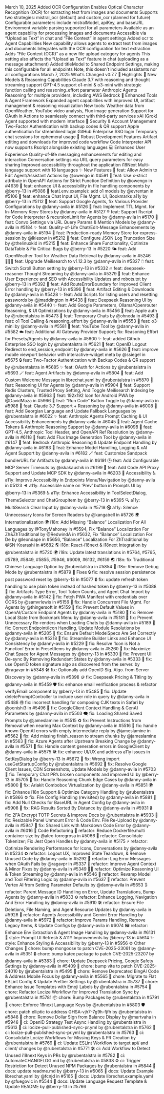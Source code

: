 March 10, 2025
Added OCR Configuration
Enables Optical Character Recognition (OCR) for extracting text from images and documents
Supports two strategies: mistral_ocr (default) and custom_ocr (planned for future)
Configurable parameters include mistralModel, apiKey, and baseURL
Environment variable parsing supported for all parameters
Available as an agent capability for processing images and documents
Accessible via “Upload as Text” in chat and “File Context” in agent settings
Added ocr to Agent Capabilities
New capability allows agents to extract text from images and documents
Integrates with the OCR configuration for text extraction
Adds “File Context (OCR)” as a new file upload category for agents
This setting also affects the “Upload as Text” feature in chat (uploading as a message attachment)
Added titleModel to Shared Endpoint Settings, making this configurable for all endpoints
Note, this doesn’t included assistants nor all configurations
March 7, 2025
What’s Changed
v0.7.7
🌄 Highlights
🌟 New Models & Reasoning Capabilities
Claude 3.7 with reasoning and thought streaming support
GPT-4.5 support
o1-mini & o3-mini with strategic function calling and reasoning_effort parameter
Anthropic Agents Reasoning for multiple providers, including AWS Bedrock
🧠 Enhanced Tools & Agent Framework
Expanded agent capabilities with improved UI, artifact management & reasoning visualization
New tools: Weather data from OpenWeather, YouTube video analysis, Flux image generation
Support for OAuth in Actions to seamlessly connect with third-party services
xAI (Grok) Agent supported with modern interface
🔐 Security & Account Management
Two-Factor Authentication with backup codes & QR support
Apple authentication for streamlined login
GitHub Enterprise SSO login
Temporary chat sessions for ephemeral usage
🧰 Robust Development Features
Artifact editing and downloads for improved code workflow
Code Interpreter API now supports Rscript alongside existing languages
💻 Enhanced User Experience
Quality-of-life messaging enhancements for editing and interaction
Conversation settings via URL query parameters for easy sharing
Improved accessibility throughout the application
i18Next Multi-language support with 18 languages
✨ New Features
👷 feat: Allow Admin to Edit Agent/Assistant Actions by @owengo in #4591
🔨 feat: Use x-strict attribute in OpenAPI Actions for Strict Function Definition by @owengo in #4639
🎨 feat: enhance UI & accessibility in file handling components by @berry-13 in #5086
🌱 feat(.env.example): add o1 models by @evrentan in #5106
🎨 feat: enhance Chat Input UI, File Mgmt. UI, Bookmarks a11y by @berry-13 in #5112
🤖 feat: Support Google Agents, fix Various Provider Configurations by @danny-avila in #5126
🔑 feat: Implement TTL Mgmt. for In-Memory Keyv Stores by @danny-avila in #5127
®️ feat: Support Rscript for Code Interpreter & recursionLimit for Agents by @danny-avila in #5170
🔗 feat: Convo Settings via URL Query Params & Mention Models by @danny-avila in #5184
✨ feat: Quality-of-Life Chat/Edit-Message Enhancements by @danny-avila in #5194
💾 feat: Production-ready Memory Store for express-session by @lkiesow in #5212
📜 feat: Configure JSON Log Truncation Size by @thelinuxkid in #5215
🔗 feat: Enhance Share Functionality, Optimize DataTable & Fix Critical Bugs by @berry-13 in #5220
🌤️ feat: Add OpenWeather Tool for Weather Data Retrieval by @danny-avila in #5246
🏃‍♂️‍➡️ feat: Upgrade Meilisearch to v1.12.3 by @danny-avila in #5327
🖱️ feat: Switch Scroll Button setting by @berry-13 in #5332
🔥 feat: deepseek-reasoner Thought Streaming by @danny-avila in #5379
🌟 feat: Enhance User Experience and SEO with Accessibility Updates and robots.txt by @berry-13 in #5392
🌄 feat: Add RouteErrorBoundary for Improved Client Error handling by @berry-13 in #5396
🚀 feat: Artifact Editing & Downloads by @danny-avila in #5428
✨ feat: Add Scripts for listing users and resetting passwords by @jmaddington in #5438
🐳 feat: Deepseek Reasoning UI by @danny-avila in #5440
✨ feat: Add Google Parameters, Ollama/Openrouter Reasoning, & UI Optimizations by @danny-avila in #5456
🍎 feat: Apple auth by @rubentalstra in #5473
💬 feat: Temporary Chats by @ohneda in #5493
🚀 feat: o1 Tool Calling & reasoning_effort by @danny-avila in #5553
🤖 feat: o3-mini by @danny-avila in #5581
🎥 feat: YouTube Tool by @danny-avila in #5582
☁️ feat: Additional AI Gateway Provider Support; fix: Reasoning Effort for Presets/Agents by @danny-avila in #5600
✨ feat: added Github Enterprise SSO login by @rubentalstra in #5621
🛂 feat: OpenID Logout Redirect to end_session_endpoint by @danny-avila in #5626
📱 feat: improve mobile viewport behavior with interactive-widget meta by @ssiegel in #5675
🔒 feat: Two-Factor Authentication with Backup Codes & QR support by @rubentalstra in #5685
✨ feat: OAuth for Actions by @rubentalstra in #5693
🪄 feat: Agent Artifacts by @danny-avila in #5804
🚀 feat: Add Custom Welcome Message in librechat.yaml by @rubentalstra in #5870
🧠 feat: Reasoning UI for Agents by @danny-avila in #5904
🚀 feat: Support Redis Clusters, Trusted Proxy Setting, And Toggle Meilisearch Indexing by @danny-avila in #5963
🤖 feat: 192x192 Icon for Android PWA by @DavidMaza in #5966
🔼 feat: “Run Code” Button Toggle by @danny-avila in #5988
🚀 feat: Claude 3.7 Support + Reasoning by @danny-avila in #6008
🚀 feat: Add Georgian Language and Update Fallback Languages by @rubentalstra in #6022
✨ feat: Anthropic Agents Prompt Caching & UI Accessibility Enhancements by @danny-avila in #6045
🚀 feat: Agent Cache Tokens & Anthropic Reasoning Support by @danny-avila in #6098
🚀 feat: GPT-4.5, Anthropic Tool Header, and OpenAPI Ref Resolution by @danny-avila in #6118
🐼 feat: Add Flux Image Generation Tool by @danny-avila in #6147
🧠 feat: Bedrock Anthropic Reasoning & Update Endpoint Handling by @danny-avila in #6163
🚀 feat: Enhance Model Handling, Logging & xAI Agent Support by @danny-avila in #6182
🪄 feat: Customize Sandpack bundlerURL for Artifacts by @danny-avila in #6191
🕒 feat: Add Configurable MCP Server Timeouts by @iskakaushik in #6199
🚀 feat: Add Code API Proxy Support and Update MCP SDK by @danny-avila in #6203
👐 Accessibility
♿ a11y: Improve Accessibility in Endpoints Menu/Navigation by @danny-avila in #5123
🔈 a11y: Accessible name on ‘Prev’ button in Prompts UI by @berry-13 in #5369
♿️ a11y: Enhance Accessibility in ToolSelectDialog, ThemeSelector and ChatGroupItem by @berry-13 in #5395
🔍 a11y: MultiSearch Clear Input by @danny-avila in #5718
🔇 a11y: Silence Unnecessary Icons for Screen Readers by @kangabell in #5726
🌍 Internationalization
🌍 i18n: Add Missing “Balance” Localization For All Languages by @TonyMahoney in #5594, Fix “Balance” Localization For Zh&ZhTraditional by @RedwindA in #5632, Fix “Balance” Localization For De by @leondape in #5656, “Balance” Localization For ZhTraditional by @SN-Koarashi in #5682
🌎 i18n: React-i18next & i18next Integration by @rubentalstra in #5720
🌍 i18n: Update latest translations in #5764, #5765, #5789, #5849, #5855, #5946, #6009, #6132, #6159
🌏 i18n: fix Traditional Chinese Language Option by @rubentalstra in #5854
🐞 i18n: Remove Debug Mode by @rubentalstra in #5879
🔧 Fixes
🔒 fix: resolve session persistence post password reset by @berry-13 in #5077
🔒 fix: update refresh token handling to use plain token instead of hashed token by @berry-13 in #5088
🐛 fix: Artifacts Type Error, Tool Token Counts, and Agent Chat Import by @danny-avila in #5142
🔧 fix: Fetch PWA Manifest with credentials over CORS by @samvrlewis in #5156
🔧 fix: Handle Concurrent File Mgmt. For Agents by @thingersoft in #5159
🐛 fix: Prevent Default Values in OpenAI/Custom Endpoint Agents by @danny-avila in #5180
🔖 fix: Remove Local State from Bookmark Menu by @danny-avila in #5181
🧵 fix: Prevent Unnecessary Re-renders when Loading Chats by @danny-avila in #5189
🐛 fix: Correct Endpoint/Icon Handling, Update Module Resolutions by @danny-avila in #5205
🐛 fix: Ensure Default ModelSpecs Are Set Correctly by @danny-avila in #5218
🔧 fix: Streamline Builder Links and Enhance UI Consistency by @danny-avila in #5229
🐛 fix: Resolve ‘Icon is Not a Function’ Error in PresetItems by @danny-avila in #5260
🔧 fix: Maximize Chat Space for Agent Messages by @berry-13 in #5330
🎯 fix: Prevent UI De-sync By Removing Redundant States by @danny-avila in #5333
🐛 fix: use OpenID token signature algo as discovered from the server. by @ragavpr in #5348
🛠️ fix: Optionally add OpenID Sig. Algo. from Server Discovery by @danny-avila in #5398
🪙 fix: Deepseek Pricing & Titling by @danny-avila in #5459
🛡️ fix: enhance email verification process & refactor verifyEmail component by @berry-13 in #5485
🐛 fix: Update deletePromptController to include user role in query by @danny-avila in #5488
🉐 fix: incorrect handling for composing CJK texts in Safari by @oonishi3 in #5496
🤖 fix: GoogleClient Context Handling & GenAI Parameters by @danny-avila in #5503
🗨️ fix: Loading Shared Saved Prompts by @jameslamine in #5515
♻️ fix: Prevent Instructions from Removal when nearing Max Context by @danny-avila in #5516
🔧 fix: handle known OpenAI errors with empty intermediate reply by @jameslamine in #5562
🔧 fix: Add missing finish_reason to stream chunks by @jameslamine in #5563
🤖 fix: Azure Agents after Upstream Breaking Change by @danny-avila in #5571
🐛 fix: Handle content generation errors in GoogleClient by @danny-avila in #5575
🛠️ fix: enhance UI/UX and address a11y issues in SetKeyDialog by @berry-13 in #5672
🔧 fix: Wrong import useGetStartupConfig by @rubentalstra in #5692
🚀 fix: Resolve Google Client Issues, CDN Screenshots, Update Models by @danny-avila in #5703
💬 fix: Temporary Chat PR’s broken components and improved UI by @berry-13 in #5705
🧠 fix: Handle Reasoning Chunk Edge Cases by @danny-avila in #5800
🔧 fix: Ariakit Combobox Virtualization by @danny-avila in #5851
🌍 fix: Enhance i18n Support & Optimize Category Handling by @rubentalstra in #5866
⚙️ fix: File Config Handling (revisited) by @danny-avila in #5881
🐞 fix: Add Null Checks for BaseURL in Agent Config by @danny-avila in #5908
🐛 fix: RAG Results Sorted By Distance by @danny-avila in #5931
🔒 fix: 2FA Encrypt TOTP Secrets & Improve Docs by @rubentalstra in #5933
🔧 fix: Resizable Panel Unmount Error & Code Env. File Re-Upload by @danny-avila in #5947
🔗 fix: Shared Link with Markdown Code Error by @danny-avila in #6016
🔄 Code Refactoring
🐋 refactor: Reduce Dockerfile.multi container size by @alex-torregrosa in #5066
🔄 refactor: Consolidate Tokenizer; Fix Jest Open Handles by @danny-avila in #5175
⚡️ refactor: Optimize Rendering Performance for Icons, Conversations by @danny-avila in #5234
♻️ refactor: Logout UX, Improved State Teardown, & Remove Unused Code by @danny-avila in #5292
📜 refactor: Log Error Messages when OAuth Fails by @ragavpr in #5337
🔧 refactor: Improve Agent Context & Minor Fixes by @danny-avila in #5349
🏄‍♂️ refactor: Optimize Reasoning UI & Token Streaming by @danny-avila in #5546
🔧 refactor: Revamp Model and Tool Filtering Logic by @danny-avila in #5637
🤖 refactor: Prevent Vertex AI from Setting Parameter Defaults by @danny-avila in #5653
🔃 refactor: Parent Message ID Handling on Error, Update Translations, Bump Agents by @danny-avila in #5833
⚙️ refactor: Enhance Logging, Navigation And Error Handling by @danny-avila in #5910
🛠 refactor: Ensure File Deletions, File Naming, and Agent Resource Updates by @danny-avila in #5928
👐 refactor: Agents Accessibility and Gemini Error Handling by @danny-avila in #5972
🔧 refactor: Improve Params Handling, Remove Legacy Items, & Update Configs by @danny-avila in #6074
🖼️ refactor: Enhance Env Extraction & Agent Image Handling by @danny-avila in #6131
🎨 style: Prompt UI Refresh & A11Y Improvements by @berry-13 in #5614
✨ style: Enhance Styling & Accessibility by @berry-13 in #5956
⚙️ Other Changes
🔧 chore: bump mongoose to patch CVE-2025-23061 by @danny-avila in #5351
🔒 chore: bump katex package to patch CVE-2025-23207 by @danny-avila in #5383
🔧 chore: Update Deepseek Pricing, Google Safety Settings by @danny-avila in #5409
🔧 chore: bump vite to patch CVE-2025-24010 by @rubentalstra in #5495
🧹 chore: Remove Deprecated BingAI Code & Address Mobile Focus by @danny-avila in #5565
🧹 chore: Migrate to Flat ESLint Config & Update Prettier Settings by @rubentalstra in #5737
🧹 chore: Enhance Issue Templates with Emoji Labels by @rubentalstra in #5754
🔄 chore: Refactor Locize Workflow for Improved Translation Sync by @rubentalstra in #5781
📦 chore: Bump Packages by @rubentalstra in #5791
🔄 chore: Enforce 18next Language Keys by @rubentalstra in #5803
🛡️ chore: patch elliptic to address GHSA-vjh7-7g9h-fjfh by @rubentalstra in #5848
🔢 chore: Remove Dollar Sign from Balance Display by @martvaha in #5948
🛜 ci: OpenID Strategy Test Async Handling by @rubentalstra in #5613
🤖 ci: locize-pull-published-sync-pr.yml by @rubentalstra in #5762
🤖 ci: locize-pull-published-sync-pr.yml by @rubentalstra in #5763
📜 ci: Consolidate Locize Workflows for Missing Keys & PR Creation by @rubentalstra in #5769
🎯 ci: Update ESLint Workflow to target api/ and client/ changes by @rubentalstra in #5771
🛠️ ci: Add Workflow to Detect Unused i18next Keys in PRs by @rubentalstra in #5782
📜 ci: AutomateCHANGELOG.md by @rubentalstra in #5838
⚙️ ci: Trigger Restriction for Detect Unused NPM Packages by @rubentalstra in #5844
📘 docs: update readme.md by @berry-13 in #5065
🧾 docs: Update Example librechat.yaml by @fcnjd in #5165
📝 docs: Update librechat.example.yaml by @fuegovic in #5544
📝 docs: Update Language Request Template & Update README by @berry-13 in #5766
